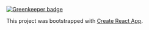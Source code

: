 
[![Greenkeeper badge](https://badges.greenkeeper.io/itacirgabral/todohook.svg)](https://greenkeeper.io/)

This project was bootstrapped with [Create React App](https://github.com/facebook/create-react-app).